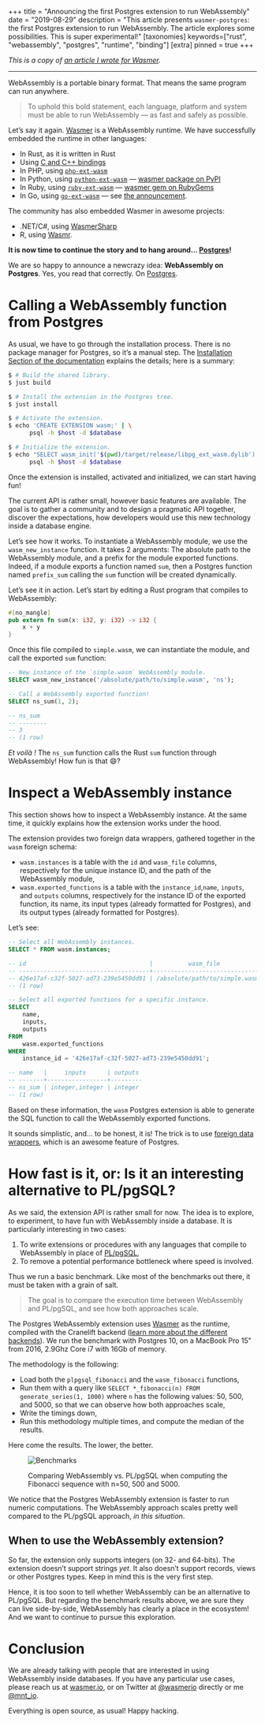 +++
title = "Announcing the first Postgres extension to run WebAssembly"
date = "2019-08-29"
description = "This article presents `wasmer-postgres`: the first Postgres extension to run WebAssembly. The article explores some possibilities. This is super experimental!"
[taxonomies]
keywords=["rust", "webassembly", "postgres", "runtime", "binding"]
[extra]
pinned = true
+++

*This is a copy of [an article I wrote for
Wasmer](https://medium.com/wasmer/announcing-the-first-postgres-extension-to-run-webassembly-561af2cfcb1).*

------------------------------------------------------------------------

WebAssembly is a portable binary format. That means the same program can
run anywhere.

> To uphold this bold statement, each language, platform and system must
> be able to run WebAssembly — as fast and safely as possible.

Let’s say it again. [Wasmer](https://github.com/wasmerio/wasmer) is a
WebAssembly runtime. We have successfully embedded the runtime in other
languages:

- In Rust, as it is written in Rust
- Using [C and C++
  bindings](https://github.com/wasmerio/wasmer/tree/master/lib/runtime-c-api)
- In PHP, using
  [`php-ext-wasm`](https://github.com/wasmerio/php-ext-wasm)
- In Python, using
  [`python-ext-wasm`](https://github.com/wasmerio/python-ext-wasm) —
  [wasmer package on PyPI](https://pypi.org/project/wasmer/)
- In Ruby, using
  [`ruby-ext-wasm`](https://github.com/wasmerio/ruby-ext-wasm) — [wasmer
  gem on RubyGems](https://rubygems.org/gems/wasmer)
- In Go, using [`go-ext-wasm`](https://github.com/wasmerio/go-ext-wasm)
  — see [the
  announcement](https://medium.com/wasmer/announcing-the-fastest-webassembly-runtime-for-go-wasmer-19832d77c050).

The community has also embedded Wasmer in awesome projects:

- .NET/C#, using
  [WasmerSharp](https://github.com/migueldeicaza/WasmerSharp)
- R, using [Wasmr](https://github.com/dirkschumacher/wasmr).

**It is now time to continue the story and to hang around…
[Postgres](https://www.postgresql.org/)!**

We are so happy to announce a newcrazy idea: **WebAssembly on
Postgres**. Yes, you read that correctly. On
[Postgres](https://github.com/wasmerio/postgres-ext-wasm).

# Calling a WebAssembly function from Postgres

As usual, we have to go through the installation process. There is no
package manager for Postgres, so it’s a manual step. The [Installation
Section of the
documentation](https://github.com/wasmerio/postgres-ext-wasm#installation)
explains the details; here is a summary:

```sh
$ # Build the shared library.
$ just build

$ # Install the extension in the Postgres tree.
$ just install

$ # Activate the extension.
$ echo 'CREATE EXTENSION wasm;' | \
      psql -h $host -d $database

$ # Initialize the extension.
$ echo "SELECT wasm_init('$(pwd)/target/release/libpg_ext_wasm.dylib');" | \
      psql -h $host -d $database
```

Once the extension is installed, activated and initialized, we can start
having fun!

The current API is rather small, however basic features are available.
The goal is to gather a community and to design a pragmatic API
together, discover the expectations, how developers would use this new
technology inside a database engine.

Let’s see how it works. To instantiate a WebAssembly module, we use the
`wasm_new_instance` function. It takes 2 arguments: The absolute path to
the WebAssembly module, and a prefix for the module exported functions.
Indeed, if a module exports a function named `sum`, then a Postgres
function named `prefix_sum` calling the `sum` function will be created
dynamically.

Let’s see it in action. Let’s start by editing a Rust program that
compiles to WebAssembly:

```rust
#[no_mangle]
pub extern fn sum(x: i32, y: i32) -> i32 {
    x + y
}
```

Once this file compiled to `simple.wasm`, we can instantiate the module,
and call the exported `sum` function:

```sql
-- New instance of the `simple.wasm` WebAssembly module.
SELECT wasm_new_instance('/absolute/path/to/simple.wasm', 'ns');

-- Call a WebAssembly exported function!
SELECT ns_sum(1, 2);

-- ns_sum
-- --------
-- 3
-- (1 row)
```

*Et voilà !* The `ns_sum` function calls the Rust `sum` function through
WebAssembly! How fun is that 😄?

# Inspect a WebAssembly instance

This section shows how to inspect a WebAssembly instance. At the same
time, it quickly explains how the extension works under the hood.

The extension provides two foreign data wrappers, gathered together in
the `wasm` foreign schema:

- `wasm.instances` is a table with the `id` and `wasm_file` columns,
  respectively for the unique instance ID, and the path of the
  WebAssembly module,
- `wasm.exported_functions` is a table with the `instance_id`,`name`,
  `inputs`, and `outputs` columns, respectively for the instance ID of
  the exported function, its name, its input types (already formatted
  for Postgres), and its output types (already formatted for Postgres).

Let’s see:

```sql
-- Select all WebAssembly instances.
SELECT * FROM wasm.instances;

-- id                                   |          wasm_file
-- -------------------------------------+-------------------------------
-- 426e17af-c32f-5027-ad73-239e5450dd91 | /absolute/path/to/simple.wasm
-- (1 row)

-- Select all exported functions for a specific instance.
SELECT
    name,
    inputs,
    outputs
FROM
    wasm.exported_functions
WHERE
    instance_id = '426e17af-c32f-5027-ad73-239e5450dd91';

-- name   |     inputs      | outputs
-- -------+-----------------+---------
-- ns_sum | integer,integer | integer
-- (1 row)
```

Based on these information, the `wasm` Postgres extension is able to
generate the SQL function to call the WebAssembly exported functions.

It sounds simplistic, and… to be honest, it is! The trick is to use
[foreign data
wrappers](https://www.postgresql.org/docs/current/fdwhandler.html),
which is an awesome feature of Postgres.

# How fast is it, or: Is it an interesting alternative to PL/pgSQL?

As we said, the extension API is rather small for now. The idea is to
explore, to experiment, to have fun with WebAssembly inside a database.
It is particularly interesting in two cases:

1.  To write extensions or procedures with any languages that compile to
    WebAssembly in place of
    [PL/pgSQL](https://www.postgresql.org/docs/10/plpgsql.html),
2.  To remove a potential performance bottleneck where speed is
    involved.

Thus we run a basic benchmark. Like most of the benchmarks out there, it
must be taken with a grain of salt.

> The goal is to compare the execution time between WebAssembly and
> PL/pgSQL, and see how both approaches scale.

The Postgres WebAssembly extension uses
[Wasmer](https://www.postgresql.org/docs/current/fdwhandler.html) as the
runtime, compiled with the Cranelift backend ([learn more about the
different
backends](https://medium.com/wasmer/a-webassembly-compiler-tale-9ef37aa3b537)).
We run the benchmark with Postgres 10, on a MacBook Pro 15" from 2016,
2.9Ghz Core i7 with 16Gb of memory.

The methodology is the following:

- Load both the `plpgsql_fibonacci` and the `wasm_fibonacci` functions,
- Run them with a query like
  `SELECT *_fibonacci(n) FROM generate_series(1, 1000)` where `n` has
  the following values: 50, 500, and 5000, so that we can observe how
  both approaches scale,
- Write the timings down,
- Run this methodology multiple times, and compute the median of the
  results.

Here come the results. The lower, the better.

<figure>

  ![Benchmarks](./benchmarks.png)

  <figcaption>

  Comparing WebAssembly vs. PL/pgSQL when computing the Fibonacci sequence
  with n=50, 500 and 5000.

  </figcaption>

</figure>

We notice that the Postgres WebAssembly extension is faster to run
numeric computations. The WebAssembly approach scales pretty well
compared to the PL/pgSQL approach, *in this situation*.

## When to use the WebAssembly extension?

So far, the extension only supports integers (on 32- and 64-bits). The
extension doesn’t support strings *yet*. It also doesn’t support
records, views or other Postgres types. Keep in mind this is the very
first step.

Hence, it is too soon to tell whether WebAssembly can be an alternative
to PL/pgSQL. But regarding the benchmark results above, we are sure they
can live side-by-side, WebAssembly has clearly a place in the ecosystem!
And we want to continue to pursue this exploration.

# Conclusion

We are already talking with people that are interested in using
WebAssembly inside databases. If you have any particular use cases,
please reach us at [wasmer.io](https://wasmer.io/), or on Twitter at
[@wasmerio](https://twitter.com/wasmerio) directly or me
[@mnt_io](https://twitter.com/mnt_io).

Everything is open source, as usual! Happy hacking.
